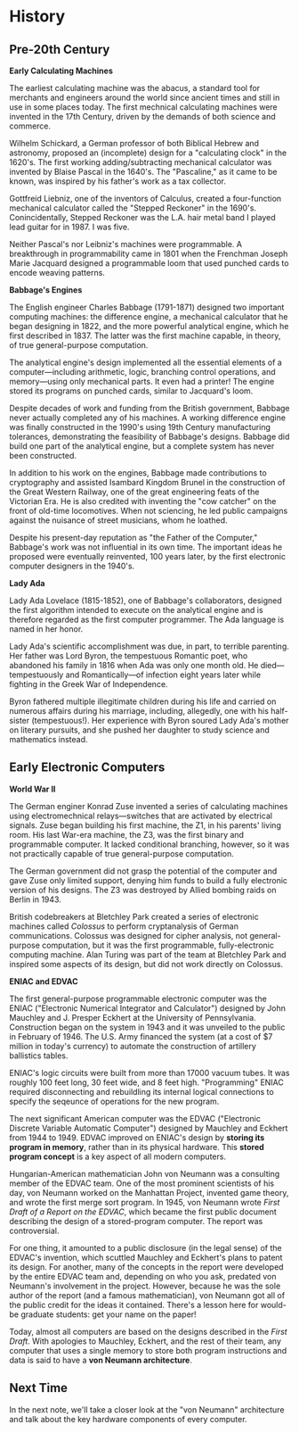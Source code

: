 # History

## Pre-20th Century

**Early Calculating Machines**

The earliest calculating machine was the abacus, a standard tool for merchants and engineers around the world since ancient times and 
still in use in some places today. The first mechnical calculating machines were invented in the 17th Century, driven by the demands
of both science and commerce. 

Wilhelm Schickard, a German professor of both Biblical Hebrew and astronomy, proposed an (incomplete) design for a "calculating clock"
in the 1620's. The first working adding/subtracting mechanical calculator was invented by Blaise Pascal in the 1640's. The
"Pascaline," as it came to be known, was inspired by his father's work as a tax collector.

Gottfreid Liebniz, one of the inventors of Calculus, created a four-function mechanical calculator called the "Stepped 
Reckoner" in the 1690's. Conincidentally, Stepped Reckoner was the L.A. hair metal band I played lead guitar for in 1987. I was five.

Neither Pascal's nor Leibniz's machines were programmable. A breakthrough in programmability came in 1801 when the Frenchman Joseph 
Marie Jacquard designed a programmable loom that used punched cards to encode weaving patterns.

**Babbage's Engines**

The English engineer Charles Babbage (1791-1871) designed two important computing machines: the difference engine, a mechanical 
calculator that he began designing in 1822, and the more powerful analytical engine, which he first described in 1837. The latter was 
the first machine capable, in theory, of true general-purpose computation.

The analytical engine's design implemented all the essential elements of a computer&mdash;including arithmetic, logic, branching 
control operations, and memory&mdash;using only mechanical parts. It even had a printer! The engine stored its programs on punched 
cards, similar to Jacquard's loom.

Despite decades of work and funding from the British government, Babbage never actually completed any of his machines. A working 
difference engine was finally constructed in the 1990's using 19th Century manufacturing tolerances, demonstrating the feasibility of 
Babbage's designs. Babbage did build one part of the analytical engine, but a complete system has never been constructed.

In addition to his work on the engines, Babbage made contributions to cryptography and assisted Isambard Kingdom Brunel in the
construction of the Great Western Railway, one of the great engineering feats of the Victorian Era. He is also credited with inventing
the "cow catcher" on the front of old-time locomotives. When not sciencing, he led public campaigns against the nuisance of street
musicians, whom he loathed.

Despite his present-day reputation as "the Father of the Computer," Babbage's work was not influential in its own 
time. The important ideas he proposed were eventually reinvented, 100 years later, by the first electronic computer designers in the
1940's.

**Lady Ada**

Lady Ada Lovelace (1815-1852), one of Babbage's collaborators, designed the first algorithm intended to execute on the analytical
engine and is therefore regarded as the first computer programmer. The Ada language is named in her honor.

Lady Ada's scientific accomplishment was due, in part, to terrible parenting. Her father was Lord Byron, the tempestuous Romantic
poet, who abandoned his family in 1816 when Ada was only one month old. He died&mdash;tempestuously and Romantically&mdash;of
infection eight years later while fighting in the Greek War of Independence.

Byron fathered multiple illegitimate children during his life and carried on numerous affairs during his marriage, including, 
allegedly, one with his half-sister (tempestuous!). Her experience with Byron soured Lady Ada's mother on literary pursuits, and she
pushed her daughter to study science and mathematics instead.

## Early Electronic Computers

**World War II**

The German enginer Konrad Zuse invented a series of calculating machines using electromechnical relays&mdash;switches that are activated by
electrical signals. Zuse began building his first machine, the Z1, in his parents' living room. His last War-era machine, the Z3, was 
the first binary and programmable computer. It lacked conditional branching, however, so it was not practically capable of true 
general-purpose computation. 

The German government did not grasp the potential of the computer and gave Zuse only limited support, denying him funds to build a 
fully electronic version of his designs. The Z3 was destroyed by Allied bombing raids on Berlin in 1943.

British codebreakers at Bletchley Park created a series of electronic machines called *Colossus* to perform cryptanalysis of German
communications. Colossus was designed for cipher analysis, not general-purpose computation, but it was the first programmable,
fully-electronic computing machine. Alan Turing was part of the team at Bletchley Park and inspired some aspects of its design, but 
did not work directly on Colossus.

**ENIAC and EDVAC**

The first general-purpose programmable electronic computer was the ENIAC ("Electronic Numerical Integrator and Calculator") designed 
by John Mauchley and J. Presper Eckhert at the University of Pennsylvania. Construction began on the system in 1943 and it was
unveiled to the public in February of 1946. The U.S. Army financed the system (at a cost of $7 million in today's currency) to
automate the construction of artillery ballistics tables.

ENIAC's logic circuits were built from more than 17000 vacuum tubes. It was roughly 100 feet long, 30 feet wide, and 8 feet high. 
"Programming" ENIAC required disconnecting and rebuildling its internal logical connections to specify the seqeunce of operations for 
the new program.

The next significant American computer was the EDVAC ("Electronic Discrete Variable Automatic Computer") designed by Mauchley and 
Eckhert from 1944 to 1949. EDVAC improved on ENIAC's design by **storing its program in memory**, rather than in its physical 
hardware. This **stored program concept** is a key aspect of all modern computers.

Hungarian-American mathematician John von Neumann was a consulting member of the EDVAC team. One of the most prominent scientists of
his day, von Neumann worked on the Manhattan Project, invented game theory, and wrote the first merge sort program. In 1945, von
Neumann wrote *First Draft of a Report on the EDVAC*, which became the first public document describing the design of a
stored-program computer. The report was controversial. 

For one thing, it amounted to a public disclosure (in the legal sense) of the EDVAC's invention, which scuttled Mauchley and Eckhert's
plans to patent its design. For another, many of the concepts in the report were developed by the entire EDVAC team and, depending on
who you ask, predated von Neumann's involvement in the project. However, because he was the sole author of the report (and a famous
mathematician), von Neumann got all of the public credit for the ideas it contained. There's a lesson here for would-be graduate
students: get your name on the paper!

Today, almost all computers are based on the designs described in the *First Draft*. With apologies to Mauchley, Eckhert, and the
rest of their team, any computer that uses a single memory to store both program instructions and data is said to have a 
**von Neumann architecture**.

## Next Time

In the next note, we'll take a closer look at the "von Neumann" architecture and talk about the key hardware components of every
computer.
